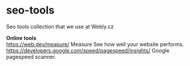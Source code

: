 # seo-tools
Seo tools collection that we use at Webly.cz

<b>Online tools</b><br>
https://web.dev/measure/ Measure See how well your website performs.<br>
https://developers.google.com/speed/pagespeed/insights/ Google pagespeed scanner.<br>
